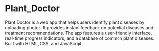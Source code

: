 # Plant_Doctor
Plant Doctor is a web app that helps users identify plant diseases by uploading photos. It provides instant feedback on potential diseases and treatment recommendations. The app features a user-friendly interface, real-time progress indicators, and a database of common plant diseases. Built with HTML, CSS, and JavaScript.
